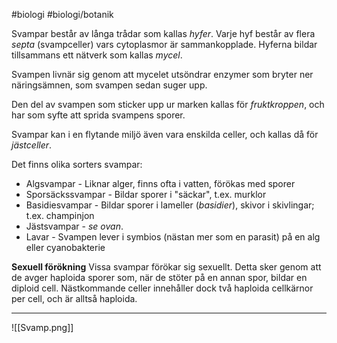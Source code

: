 #biologi #biologi/botanik 

Svampar består av långa trådar som kallas *hyfer*. Varje hyf består av flera *septa* (svampceller) vars cytoplasmor är sammankopplade. Hyferna bildar tillsammans ett nätverk som kallas *mycel*.

Svampen livnär sig genom att mycelet utsöndrar enzymer som bryter ner näringsämnen, som svampen sedan suger upp.

Den del av svampen som sticker upp ur marken kallas för *fruktkroppen*, och har som syfte att sprida svampens sporer.

Svampar kan i en flytande miljö även vara enskilda celler, och kallas då för *jästceller*.

Det finns olika sorters svampar:
- Algsvampar - Liknar alger, finns ofta i vatten, förökas med sporer
- Sporsäckssvampar - Bildar sporer i "säckar", t.ex. murklor
- Basidiesvampar - Bildar sporer i lameller (*basidier*), skivor i skivlingar; t.ex. champinjon
- Jästsvampar - *se ovan*.
- Lavar - Svampen lever i symbios (nästan mer som en parasit) på en alg eller cyanobakterie

**Sexuell förökning**
Vissa svampar förökar sig sexuellt. Detta sker genom att de avger haploida sporer som, när de stöter på en annan spor, bildar en diploid cell. Nästkommande celler innehåller dock två haploida cellkärnor per cell, och är alltså haploida.

---

![[Svamp.png]]